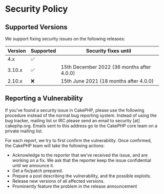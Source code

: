# Security Policy

## Supported Versions

We support fixing security issues on the following releases:

| Version | Supported          | Security fixes until
| ------- | ------------------ | -------------------- 
| 4.x     | :white_check_mark: | 
| 3.10.x  | :white_check_mark: | 15th December 2022 (36 months after 4.0.0)
| 2.10.x  | :x:                | 15th June 2021 (18 months after 4.0.0)

## Reporting a Vulnerability

If you’ve found a security issue in CakePHP, please use the following procedure
instead of the normal bug reporting system. Instead of using the bug tracker,
mailing list or IRC please send an email to security [at] cakephp.org. Emails
sent to this address go to the CakePHP core team on a private mailing list.

For each report, we try to first confirm the vulnerability. Once confirmed,
the CakePHP team will take the following actions:

* Acknowledge to the reporter that we’ve received the issue, and are
  working on a fix. We ask that the reporter keep the issue confidential until we announce it.
* Get a fix/patch prepared.
* Prepare a post describing the vulnerability, and the possible exploits.
* Release new versions of all affected versions.
* Prominently feature the problem in the release announcement
